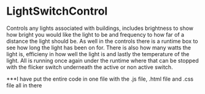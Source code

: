 # LightSwitchControl
Controls any lights associated with buildings, includes brightness to show how bright you would like the light to be and frequency to how far of a distance the light should be.
As well in the controls there is a runtime box to see how long the light has been on for. There is also how many watts the light is, efficieny in how well the light is and lastly the temperature of the light. All is running once again under the runtime where that can be stopped with the flicker switch underneath the active or non active switch. 

***I have put the entire code in one file with the .js file, .html file and .css file all in there
